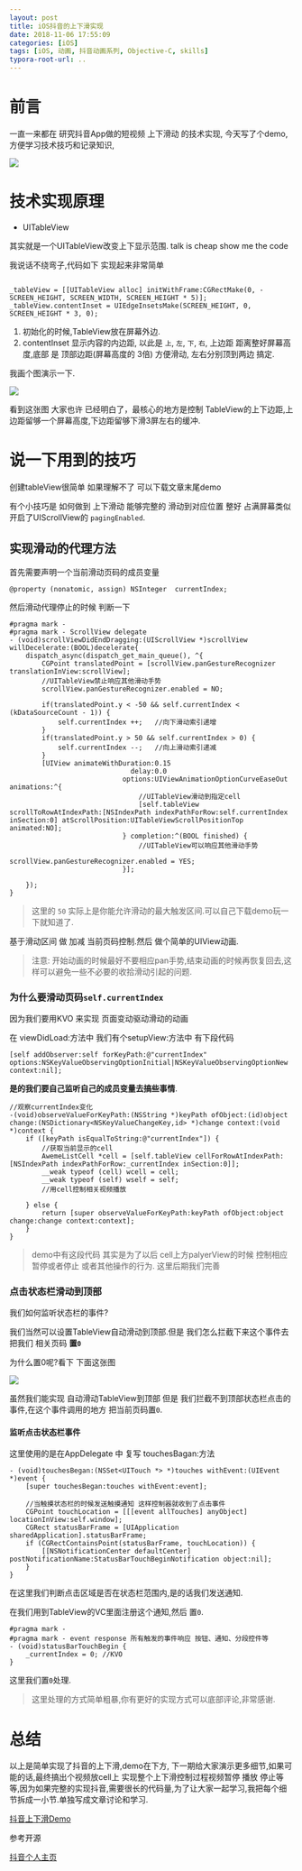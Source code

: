 ```yaml
---
layout: post
title: iOS抖音的上下滑实现
date: 2018-11-06 17:55:09
categories: [iOS]
tags: [iOS, 动画, 抖音动画系列, Objective-C, skills]
typora-root-url: ..
---
```



# 前言 

一直一来都在 研究抖音App做的短视频 上下滑动 的技术实现, 今天写了个demo,方便学习技术技巧和记录知识,


![](/assets/images/20181106AwemeTopBottomScrollDemo/AwemeDemo1.gif)


# 技术实现原理

* UITableView 


其实就是一个UITableView改变上下显示范围. talk is cheap show me the code

我说话不绕弯子,代码如下 实现起来非常简单

``` objc

_tableView = [[UITableView alloc] initWithFrame:CGRectMake(0, -SCREEN_HEIGHT, SCREEN_WIDTH, SCREEN_HEIGHT * 5)];
_tableView.contentInset = UIEdgeInsetsMake(SCREEN_HEIGHT, 0, SCREEN_HEIGHT * 3, 0);

```

1. 初始化的时候,TableView放在屏幕外边.
2. contentInset 显示内容的内边距, 以此是 `上`, `左`, `下`,  `右`, 上边距 距离整好屏幕高度,底部 是 顶部边距(屏幕高度的 3倍) 方便滑动, 左右分别顶到两边 搞定.

我画个图演示一下.

![](/assets/images/20181106AwemeTopBottomScrollDemo/AwemeDemo2.webp)



看到这张图 大家也许 已经明白了，最核心的地方是控制 TableView的上下边距,上边距留够一个屏幕高度,下边距留够下滑3屏左右的缓冲.


# 说一下用到的技巧

创建tableView很简单 如果理解不了 可以下载文章末尾demo

有个小技巧是 如何做到 上下滑动 能够完整的 滑动到对应位置 整好 占满屏幕类似 开启了UIScrollView的 `pagingEnabled`.


## 实现滑动的代理方法

首先需要声明一个当前滑动页码的成员变量

``` objc
@property (nonatomic, assign) NSInteger  currentIndex;
```

然后滑动代理停止的时候  判断一下

``` objc
#pragma mark -
#pragma mark - ScrollView delegate
- (void)scrollViewDidEndDragging:(UIScrollView *)scrollView willDecelerate:(BOOL)decelerate{
    dispatch_async(dispatch_get_main_queue(), ^{
        CGPoint translatedPoint = [scrollView.panGestureRecognizer translationInView:scrollView];
        //UITableView禁止响应其他滑动手势
        scrollView.panGestureRecognizer.enabled = NO;
        
        if(translatedPoint.y < -50 && self.currentIndex < (kDataSourceCount - 1)) {
            self.currentIndex ++;   //向下滑动索引递增
        }
        if(translatedPoint.y > 50 && self.currentIndex > 0) {
            self.currentIndex --;   //向上滑动索引递减
        }
        [UIView animateWithDuration:0.15
                              delay:0.0
                            options:UIViewAnimationOptionCurveEaseOut animations:^{
                                //UITableView滑动到指定cell
                                [self.tableView scrollToRowAtIndexPath:[NSIndexPath indexPathForRow:self.currentIndex inSection:0] atScrollPosition:UITableViewScrollPositionTop animated:NO];
                            } completion:^(BOOL finished) {
                                //UITableView可以响应其他滑动手势
                                scrollView.panGestureRecognizer.enabled = YES;
                            }];
        
    });
}

```


> 这里的 `50` 实际上是你能允许滑动的最大触发区间.可以自己下载demo玩一下就知道了. 

基于滑动区间 做 加减 当前页码控制.然后 做个简单的UIView动画.

> 注意: 开始动画的时候最好不要相应pan手势,结束动画的时候再恢复回去,这样可以避免一些不必要的收拾滑动引起的问题.


### 为什么要滑动页码`self.currentIndex`

因为我们要用KVO 来实现 页面变动驱动滑动的动画

在 viewDidLoad:方法中 我们有个setupView:方法中 有下段代码

``` objc
[self addObserver:self forKeyPath:@"currentIndex" options:NSKeyValueObservingOptionInitial|NSKeyValueObservingOptionNew context:nil];
```

__是的我们要自己监听自己的成员变量去搞些事情__.

``` objc
//观察currentIndex变化
-(void)observeValueForKeyPath:(NSString *)keyPath ofObject:(id)object change:(NSDictionary<NSKeyValueChangeKey,id> *)change context:(void *)context {
    if ([keyPath isEqualToString:@"currentIndex"]) {
        //获取当前显示的cell
        AwemeListCell *cell = [self.tableView cellForRowAtIndexPath:[NSIndexPath indexPathForRow:_currentIndex inSection:0]];
        __weak typeof (cell) wcell = cell;
        __weak typeof (self) wself = self;
        //用cell控制相关视频播放
        
    } else {
        return [super observeValueForKeyPath:keyPath ofObject:object change:change context:context];
    }
}
```

> demo中有这段代码 其实是为了以后 cell上方palyerView的时候 控制相应暂停或者停止 或者其他操作的行为. 这里后期我们完善


### 点击状态栏滑动到顶部

我们如何监听状态栏的事件?

我们当然可以设置TableView自动滑动到顶部.但是 我们怎么拦截下来这个事件去把我们 相关页码 __置`0`__


为什么置0呢?看下 下面这张图

![](/assets/images/20181106AwemeTopBottomScrollDemo/AwemeDemo3Error.gif)

虽然我们能实现 自动滑动TableView到顶部 但是 我们拦截不到顶部状态栏点击的事件,在这个事件调用的地方 把当前页码置`0`.


#### 监听点击状态栏事件

这里使用的是在AppDelegate 中 复写 touchesBagan:方法

``` objc
- (void)touchesBegan:(NSSet<UITouch *> *)touches withEvent:(UIEvent *)event {
    [super touchesBegan:touches withEvent:event];
    
    //当触摸状态栏的时候发送触摸通知 这样控制器就收到了点击事件
    CGPoint touchLocation = [[[event allTouches] anyObject] locationInView:self.window];
    CGRect statusBarFrame = [UIApplication sharedApplication].statusBarFrame;
    if (CGRectContainsPoint(statusBarFrame, touchLocation)) {
        [[NSNotificationCenter defaultCenter] postNotificationName:StatusBarTouchBeginNotification object:nil];
    }
}

```

在这里我们判断点击区域是否在状态栏范围内,是的话我们发送通知.


在我们用到TableView的VC里面注册这个通知,然后 置`0`.

``` objc
#pragma mark -
#pragma mark - event response 所有触发的事件响应 按钮、通知、分段控件等
- (void)statusBarTouchBegin {
    _currentIndex = 0; //KVO
}

```

这里我们置`0`处理.

> 这里处理的方式简单粗暴,你有更好的实现方式可以底部评论,非常感谢.


# 总结

以上是简单实现了抖音的上下滑,demo在下方, 下一期给大家演示更多细节,如果可能的话,最终搞出个视频放cell上 实现整个上下滑控制过程视频暂停 播放 停止等等,因为如果完整的实现抖音,需要很长的代码量,为了让大家一起学习,我把每个细节拆成一小节.单独写成文章讨论和学习.


[抖音上下滑Demo](https://github.com/sunyazhou13/AwemeDemo)

参考开源

[抖音个人主页](https://github.com/sshiqiao/douyin-ios-objectc)

